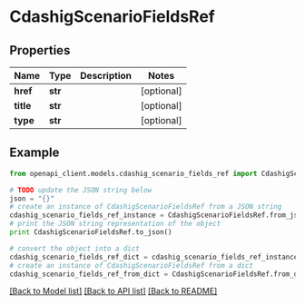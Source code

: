 # CdashigScenarioFieldsRef


## Properties
Name | Type | Description | Notes
------------ | ------------- | ------------- | -------------
**href** | **str** |  | [optional] 
**title** | **str** |  | [optional] 
**type** | **str** |  | [optional] 

## Example

```python
from openapi_client.models.cdashig_scenario_fields_ref import CdashigScenarioFieldsRef

# TODO update the JSON string below
json = "{}"
# create an instance of CdashigScenarioFieldsRef from a JSON string
cdashig_scenario_fields_ref_instance = CdashigScenarioFieldsRef.from_json(json)
# print the JSON string representation of the object
print CdashigScenarioFieldsRef.to_json()

# convert the object into a dict
cdashig_scenario_fields_ref_dict = cdashig_scenario_fields_ref_instance.to_dict()
# create an instance of CdashigScenarioFieldsRef from a dict
cdashig_scenario_fields_ref_from_dict = CdashigScenarioFieldsRef.from_dict(cdashig_scenario_fields_ref_dict)
```
[[Back to Model list]](../README.md#documentation-for-models) [[Back to API list]](../README.md#documentation-for-api-endpoints) [[Back to README]](../README.md)


